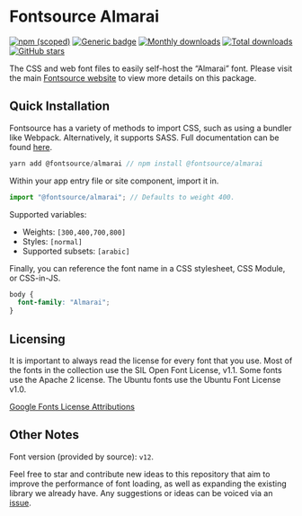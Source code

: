 # Fontsource Almarai

[![npm (scoped)](https://img.shields.io/npm/v/@fontsource/almarai?color=brightgreen)](https://www.npmjs.com/package/@fontsource/almarai) [![Generic badge](https://img.shields.io/badge/fontsource-passing-brightgreen)](https://github.com/fontsource/fontsource) [![Monthly downloads](https://badgen.net/npm/dm/@fontsource/almarai)](https://github.com/fontsource/fontsource) [![Total downloads](https://badgen.net/npm/dt/@fontsource/almarai)](https://github.com/fontsource/fontsource) [![GitHub stars](https://img.shields.io/github/stars/fontsource/fontsource.svg?style=social&label=Star)](https://github.com/fontsource/fontsource/stargazers)

The CSS and web font files to easily self-host the “Almarai” font. Please visit the main [Fontsource website](https://fontsource.org/fonts/almarai) to view more details on this package.

## Quick Installation

Fontsource has a variety of methods to import CSS, such as using a bundler like Webpack. Alternatively, it supports SASS. Full documentation can be found [here](https://fontsource.org/docs/introduction).

```javascript
yarn add @fontsource/almarai // npm install @fontsource/almarai
```

Within your app entry file or site component, import it in.

```javascript
import "@fontsource/almarai"; // Defaults to weight 400.
```

Supported variables:

- Weights: `[300,400,700,800]`
- Styles: `[normal]`
- Supported subsets: `[arabic]`

Finally, you can reference the font name in a CSS stylesheet, CSS Module, or CSS-in-JS.

```css
body {
  font-family: "Almarai";
}
```



## Licensing

It is important to always read the license for every font that you use.
Most of the fonts in the collection use the SIL Open Font License, v1.1. Some fonts use the Apache 2 license. The Ubuntu fonts use the Ubuntu Font License v1.0.

[Google Fonts License Attributions](https://fonts.google.com/attribution)

## Other Notes

Font version (provided by source): `v12`.

Feel free to star and contribute new ideas to this repository that aim to improve the performance of font loading, as well as expanding the existing library we already have. Any suggestions or ideas can be voiced via an [issue](https://github.com/fontsource/fontsource/issues).
